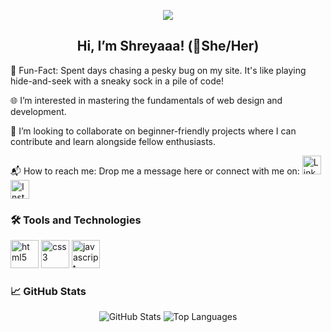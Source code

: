 
<p align="center">
  <img src="https://capsule-render.vercel.app/api?text=Welcome!&animation=fadeIn&type=waving&color=gradient&height=100"/>
</p>

<h2 align="center">Hi, I’m Shreyaaa!  (🌈She/Her)</h2>
<p align="left" >
  🎉 Fun-Fact: Spent days chasing a pesky bug on my site. It's like playing hide-and-seek with a sneaky sock in a pile of code!
</p>

<p align="left">
  🌐 I’m interested in mastering the fundamentals of web design and development.
</p>

<p align="left">
  🤝 I’m looking to collaborate on beginner-friendly projects where I can contribute and learn alongside fellow enthusiasts.
</p>

<p align="left">
  📬 How to reach me: Drop me a message here or connect with me on: 
  <a href="https://www.linkedin.com/in/shreya-berlikar">
    <img height="30" src="https://cdn.jsdelivr.net/gh/devicons/devicon/icons/linkedin/linkedin-original.svg" alt="LinkedIn"/>
  <a href="https://www.instagram.com/in/shreyaberlikar">
    <img height="30" src="https://cdn.jsdelivr.net/gh/devicons/devicon/icons/instagram/instagram-original.svg" alt="Instagram"/>
  </a>
</p>

### 🛠️ Tools and Technologies
<p align="left">
  <img src="https://cdn.jsdelivr.net/gh/devicons/devicon/icons/html5/html5-original.svg" alt="html5" width="45" height="45"/>
  <img src="https://cdn.jsdelivr.net/gh/devicons/devicon/icons/css3/css3-original.svg" alt="css3" width="45" height="45"/>
  <img src="https://cdn.jsdelivr.net/gh/devicons/devicon/icons/javascript/javascript-original.svg" alt="javascript" width="45" height="45"/>
</p>

### 📈 GitHub Stats
<p align="center">
  <img src="https://github-readme-stats.vercel.app/api?username=shreyaberlikar&show_icons=true&theme=radical" alt="GitHub Stats"/>
  <img src="https://github-readme-stats.vercel.app/api/top-langs/?username=shreyaberlikar&layout=compact&theme=radical" alt="Top Languages"/>
</p>
